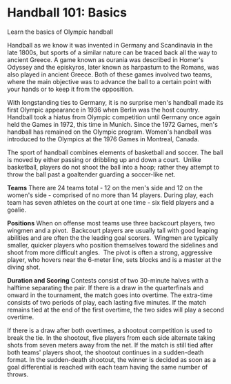 Handball 101: Basics
====================

Learn the basics of Olympic handball

Handball as we know it was invented in Germany and Scandinavia in the late 1800s, but sports of a similar nature can be traced back all the way to ancient Greece. A game known as ourania was described in Homer's Odyssey and the episkyros, later known as harpastum to the Romans, was also played in ancient Greece. Both of these games involved two teams, where the main objective was to advance the ball to a certain point with your hands or to keep it from the opposition.

With longstanding ties to Germany, it is no surprise men's handball made its first Olympic appearance in 1936 when Berlin was the host country.  Handball took a hiatus from Olympic competition until Germany once again held the Games in 1972, this time in Munich. Since the 1972 Games, men's handball has remained on the Olympic program. Women's handball was introduced to the Olympics at the 1976 Games in Montreal, Canada.

The sport of handball combines elements of basketball and soccer. The ball is moved by either passing or dribbling up and down a court.  Unlike basketball, players do not shoot the ball into a hoop; rather they attempt to throw the ball past a goaltender guarding a soccer-like net.

**Teams**
There are 24 teams total - 12 on the men's side and 12 on the women's side - comprised of no more than 14 players. During play, each team has seven athletes on the court at one time - six field players and a goalie.

**Positions**
When on offense most teams use three backcourt players, two wingmen and a pivot.  Backcourt players are usually tall with good leaping abilities and are often the the leading goal scorers.  Wingmen are typically smaller, quicker players who position themselves toward the sidelines and shoot from more difficult angles.  The pivot is often a strong, aggressive player, who hovers near the 6-meter line, sets blocks and is a master at the diving shot.

**Duration and Scoring**
Contests consist of two 30-minute halves with a halftime separating the pair. If there is a draw in the quarterfinals and onward in the tournament, the match goes into overtime. The extra-time consists of two periods of play, each lasting five minutes. If the match remains tied at the end of the first overtime, the two sides will play a second overtime.

If there is a draw after both overtimes, a shootout competition is used to break the tie. In the shootout, five players from each side alternate taking shots from seven meters away from the net. If the match is still tied after both teams' players shoot, the shootout continues in a sudden-death format. In the sudden-death shootout, the winner is decided as soon as a goal differential is reached with each team having the same number of throws.


